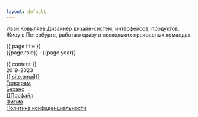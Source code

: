 ```yaml
---
layout: default
---
```

<div class='container-fluid'>
    <div class='row'>
        <div class='col-md-10 col-12 offset-md-1'>
            <p><span class='main-color'>Иван Ковыляев.</span>Дизайнер дизайн-систем, интерфейсов, продуктов. Живу в Петербурге, работаю сразу в нескольких прекрасных командах.</p>
        </div>
    </div>
    </div>
    <div class='row'>
        <div class='col-md-10 col-12 offset-md-1'>
            <p><span class='main-color'>{{ page.title }}</span><br>{{page.role}} · {{page.year}}</p>
        </div>
    </div>
    <div class='row'>
        <div class='col-12 inner-block'>
            <div class='image' style="background: url({{site.url}}/img/works/{{ page.image }}.webp); background-size: {{ page.imgsize }}; background-position: center; background-repeat: no-repeat; background-color: {{ page.bgcolor}};"></div>
        </div>
        {{ content }}
    </div>
        <footer class='row'>
        <div class='row'>
            <div class='col text-center'>2019-2023</div>
            <div class='col text-center'><a class='link' target='_blank' href='mailto:{{ site.email }}'>{{ site.email}}</a></div>
            <div class='col text-center'><a class='link' target='_blank' href='https://t.me/{{ site.telegram }}'>Телеграм</a></div>
            <div class='col text-center'><a class='link' target='_blank' href='https://behance.net/{{ site.behance }}'>Беханс</a></div>
            <div class='col text-center'><a class='link' target='_blank' href='https://dprofile.ru/{{ site.dprofile }}'>ДПрофайл</a></div>
            <div class='col text-center'><a class='link' target='_blank' href='https://figma.com/@{{ site.figma }}'>Фигма</a></div>
        </div>
        <div class='row text-center'>
            <div class='col'><a class='link secondary-link' href='{{ site.url }}/policy'>Политика конфиденциальности</a></div>
        </div>
    </footer>
</div>
